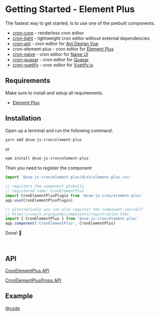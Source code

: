 <!-- Generated file -->
# Getting Started - Element Plus

The fastest way to get started, is to use one of the prebuilt components.
- [cron-core](./getting-started-core) - renderless cron editor
- [cron-light](./getting-started-light) - lightweight cron editor without external dependencies
- [cron-ant](./getting-started-ant) - cron editor for [Ant Design Vue](https://antdv.com/)
- cron-element-plus - cron editor for [Element Plus](https://element-plus.org/en-US/)
- [cron-naive](./getting-started-naive-ui) - cron editor for [Naive UI](https://www.naiveui.com)
- [cron-quasar](./getting-started-quasar) - cron editor for [Quasar](https://quasar.dev/)
- [cron-vuetify](./getting-started-vuetify) - cron editor for [Vuetify.js](https://next.vuetifyjs.com/en/)
## Requirements

Make sure to install and setup all requirements.
- [Element Plus](https://element-plus.org/en-US/)

## Installation

Open up a terminal and run the following command:

```bash 
yarn add @vue-js-cron/element-plus
```
or

```bash 
npm install @vue-js-cron/element-plus
```

Then you need to register the component

```js
import '@vue-js-cron/element-plus/dist/element-plus.css'

// registers the component globally
// registered name: CronElementPlus
import CronElementPlusPlugin from '@vue-js-cron/element-plus'
app.use(CronElementPlusPlugin)

// alternatively you can also register the component yourself
// https://vuejs.org/guide/components/registration.html
import { CronElementPlus } from '@vue-js-cron/element-plus'
app.component('CronElementPlus', CronElementPlus)
```

Done! 🚀

<br />

## API


[CronElementPlus API](https://abichinger.github.io/vue-js-cron/typedoc/classes/_vue_js_cron_element_plus.CronElementPlus)

[CronElementPlusProps API](https://abichinger.github.io/vue-js-cron/typedoc/interfaces/_vue_js_cron_element_plus.CronElementPlusProps)




## Example

@[code](../.vuepress/components/get-started-element.vue)